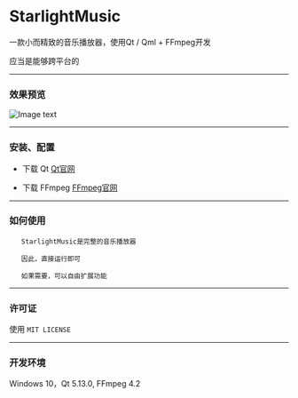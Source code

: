 ﻿# StarlightMusic

  一款小而精致的音乐播放器，使用Qt / Qml + FFmpeg开发
 
  应当是能够跨平台的

---

### 效果预览

![Image text](preview/preview.gif) 

---

### 安装、配置 

 - 下载 Qt [Qt官网](https://www.qt.io/)

 - 下载 FFmpeg [FFmpeg官网](https://www.ffmpeg.org/)

---

### 如何使用

```
   StarlightMusic是完整的音乐播放器
   
   因此，直接运行即可

   如果需要，可以自由扩展功能
```

---

### 许可证

   使用 `MIT LICENSE`

---

### 开发环境

  Windows 10，Qt 5.13.0, FFmpeg 4.2
